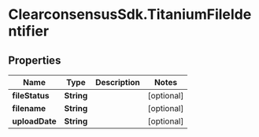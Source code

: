 # ClearconsensusSdk.TitaniumFileIdentifier

## Properties

Name | Type | Description | Notes
------------ | ------------- | ------------- | -------------
**fileStatus** | **String** |  | [optional] 
**filename** | **String** |  | [optional] 
**uploadDate** | **String** |  | [optional] 


